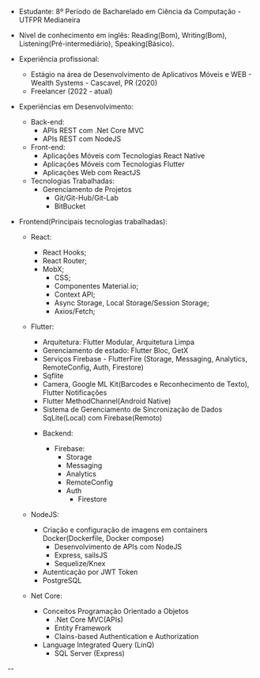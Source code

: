 - Estudante: 8º Período de Bacharelado em Ciência da Computação - UTFPR Medianeira

- Nível de conhecimento em inglês: Reading(Bom), Writing(Bom), Listening(Pré-intermediário), Speaking(Básico). 

- Experiência profissional:
	- Estágio na área de Desenvolvimento de Aplicativos Móveis e WEB - Wealth Systems - Cascavel, PR (2020)
	- Freelancer (2022 - atual) 
  	
- Experiências em Desenvolvimento:
  * Back-end:
      * APIs REST com .Net Core MVC
      * APIs REST com NodeJS
  * Front-end:
      * Aplicações Móveis com Tecnologias React Native
      * Aplicações Móveis com Tecnologias Flutter
      * Aplicações Web com ReactJS
  * Tecnologias Trabalhadas:
      * Gerenciamento de Projetos
          - Git/Git-Hub/Git-Lab
          - BitBucket	
* Frontend(Principais tecnologias trabalhadas):
	* React:
 		- React Hooks;
   		- React Router;
  		- MobX;
    		- CSS;
      		- Componentes Material.io;
        	- Context API;
         	- Async Storage, Local Storage/Session Storage;
          	- Axios/Fetch;
  	
	* Flutter:
		- Arquitetura: Flutter Modular, Arquitetura Limpa
		- Gerenciamento de estado: Flutter Bloc, GetX
		- Serviços Firebase - FlutterFire (Storage, Messaging, Analytics, RemoteConfig, Auth, Firestore)          	  
		- Sqflite
		- Camera, Google ML Kit(Barcodes e Reconhecimento de Texto), Flutter Notificações
		- Flutter MethodChannel(Android Native)
		- Sistema de Gerenciamento de Sincronização de Dados SqLite(Local) com Firebase(Remoto)
           		 	
      * Backend:

        - Firebase:
        	- Storage
         	- Messaging
         	- Analytics
         	- RemoteConfig
         	- Auth
                - Firestore  

	- NodeJS:
  		- Criação e configuração de imagens em containers Docker(Dockerfile, Docker compose)
    		- Desenvolvimento de APIs com NodeJS
	        - Express, sailsJS
	        - Sequelize/Knex 
		- Autenticação por JWT Token
		- PostgreSQL
   
	- Net Core:  
	  	- Conceitos Programação Orientado a Objetos
	      	- .Net Core MVC(APIs)   
	      	- Entity Framework
	      	- Clains-based Authentication e Authorization
		- Language Integrated Query (LinQ)
	      	- SQL Server (Express)

--
